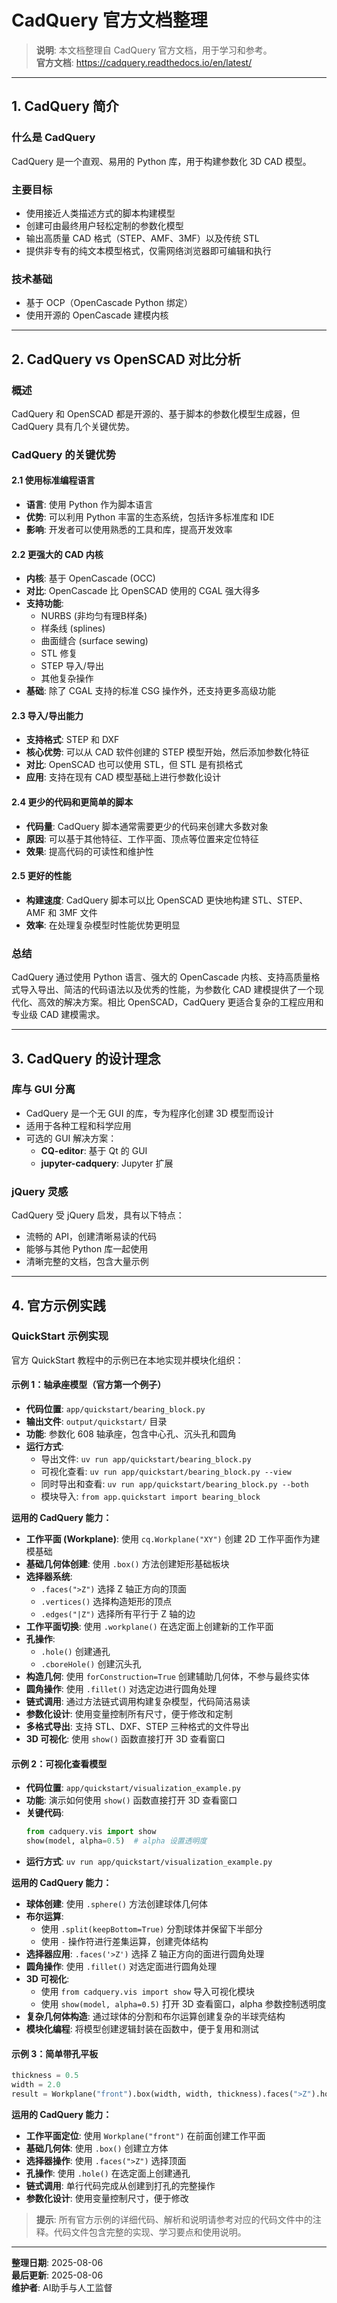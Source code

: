 # CadQuery 官方文档整理

> **说明**: 本文档整理自 CadQuery 官方文档，用于学习和参考。  
> **官方文档**: https://cadquery.readthedocs.io/en/latest/

---

## 1. CadQuery 简介

### 什么是 CadQuery
CadQuery 是一个直观、易用的 Python 库，用于构建参数化 3D CAD 模型。

### 主要目标
- 使用接近人类描述方式的脚本构建模型
- 创建可由最终用户轻松定制的参数化模型
- 输出高质量 CAD 格式（STEP、AMF、3MF）以及传统 STL
- 提供非专有的纯文本模型格式，仅需网络浏览器即可编辑和执行

### 技术基础
- 基于 OCP（OpenCascade Python 绑定）
- 使用开源的 OpenCascade 建模内核

---

## 2. CadQuery vs OpenSCAD 对比分析

### 概述
CadQuery 和 OpenSCAD 都是开源的、基于脚本的参数化模型生成器，但 CadQuery 具有几个关键优势。

### CadQuery 的关键优势

#### 2.1 使用标准编程语言
- **语言**: 使用 Python 作为脚本语言
- **优势**: 可以利用 Python 丰富的生态系统，包括许多标准库和 IDE
- **影响**: 开发者可以使用熟悉的工具和库，提高开发效率

#### 2.2 更强大的 CAD 内核
- **内核**: 基于 OpenCascade (OCC)
- **对比**: OpenCascade 比 OpenSCAD 使用的 CGAL 强大得多
- **支持功能**:
  - NURBS (非均匀有理B样条)
  - 样条线 (splines)
  - 曲面缝合 (surface sewing)
  - STL 修复
  - STEP 导入/导出
  - 其他复杂操作
- **基础**: 除了 CGAL 支持的标准 CSG 操作外，还支持更多高级功能

#### 2.3 导入/导出能力
- **支持格式**: STEP 和 DXF
- **核心优势**: 可以从 CAD 软件创建的 STEP 模型开始，然后添加参数化特征
- **对比**: OpenSCAD 也可以使用 STL，但 STL 是有损格式
- **应用**: 支持在现有 CAD 模型基础上进行参数化设计

#### 2.4 更少的代码和更简单的脚本
- **代码量**: CadQuery 脚本通常需要更少的代码来创建大多数对象
- **原因**: 可以基于其他特征、工作平面、顶点等位置来定位特征
- **效果**: 提高代码的可读性和维护性

#### 2.5 更好的性能
- **构建速度**: CadQuery 脚本可以比 OpenSCAD 更快地构建 STL、STEP、AMF 和 3MF 文件
- **效率**: 在处理复杂模型时性能优势更明显

### 总结
CadQuery 通过使用 Python 语言、强大的 OpenCascade 内核、支持高质量格式导入导出、简洁的代码语法以及优秀的性能，为参数化 CAD 建模提供了一个现代化、高效的解决方案。相比 OpenSCAD，CadQuery 更适合复杂的工程应用和专业级 CAD 建模需求。

---

## 3. CadQuery 的设计理念

### 库与 GUI 分离
- CadQuery 是一个无 GUI 的库，专为程序化创建 3D 模型而设计
- 适用于各种工程和科学应用
- 可选的 GUI 解决方案：
  - **CQ-editor**: 基于 Qt 的 GUI
  - **jupyter-cadquery**: Jupyter 扩展

### jQuery 灵感
CadQuery 受 jQuery 启发，具有以下特点：
- 流畅的 API，创建清晰易读的代码
- 能够与其他 Python 库一起使用
- 清晰完整的文档，包含大量示例

---

## 4. 官方示例实践

### QuickStart 示例实现

官方 QuickStart 教程中的示例已在本地实现并模块化组织：

#### 示例 1：轴承座模型（官方第一个例子）
- **代码位置**: `app/quickstart/bearing_block.py`
- **输出文件**: `output/quickstart/` 目录
- **功能**: 参数化 608 轴承座，包含中心孔、沉头孔和圆角
- **运行方式**: 
  - 导出文件: `uv run app/quickstart/bearing_block.py`
  - 可视化查看: `uv run app/quickstart/bearing_block.py --view`
  - 同时导出和查看: `uv run app/quickstart/bearing_block.py --both`
  - 模块导入: `from app.quickstart import bearing_block`

**运用的 CadQuery 能力：**
- **工作平面 (Workplane)**: 使用 `cq.Workplane("XY")` 创建 2D 工作平面作为建模基础
- **基础几何体创建**: 使用 `.box()` 方法创建矩形基础板块
- **选择器系统**: 
  - `.faces(">Z")` 选择 Z 轴正方向的顶面
  - `.vertices()` 选择构造矩形的顶点
  - `.edges("|Z")` 选择所有平行于 Z 轴的边
- **工作平面切换**: 使用 `.workplane()` 在选定面上创建新的工作平面
- **孔操作**: 
  - `.hole()` 创建通孔
  - `.cboreHole()` 创建沉头孔
- **构造几何**: 使用 `forConstruction=True` 创建辅助几何体，不参与最终实体
- **圆角操作**: 使用 `.fillet()` 对选定边进行圆角处理
- **链式调用**: 通过方法链式调用构建复杂模型，代码简洁易读
- **参数化设计**: 使用变量控制所有尺寸，便于修改和定制
- **多格式导出**: 支持 STL、DXF、STEP 三种格式的文件导出
- **3D 可视化**: 使用 `show()` 函数直接打开 3D 查看窗口

#### 示例 2：可视化查看模型
- **代码位置**: `app/quickstart/visualization_example.py`
- **功能**: 演示如何使用 `show()` 函数直接打开 3D 查看窗口
- **关键代码**: 
  ```python
  from cadquery.vis import show
  show(model, alpha=0.5)  # alpha 设置透明度
  ```
- **运行方式**: `uv run app/quickstart/visualization_example.py`

**运用的 CadQuery 能力：**
- **球体创建**: 使用 `.sphere()` 方法创建球体几何体
- **布尔运算**: 
  - 使用 `.split(keepBottom=True)` 分割球体并保留下半部分
  - 使用 `-` 操作符进行差集运算，创建壳体结构
- **选择器应用**: `.faces('>Z')` 选择 Z 轴正方向的面进行圆角处理
- **圆角操作**: 使用 `.fillet()` 对选定面进行圆角处理
- **3D 可视化**: 
  - 使用 `from cadquery.vis import show` 导入可视化模块
  - 使用 `show(model, alpha=0.5)` 打开 3D 查看窗口，alpha 参数控制透明度
- **复杂几何体构造**: 通过球体的分割和布尔运算创建复杂的半球壳结构
- **模块化编程**: 将模型创建逻辑封装在函数中，便于复用和测试

#### 示例 3：简单带孔平板
```python
thickness = 0.5
width = 2.0
result = Workplane("front").box(width, width, thickness).faces(">Z").hole(thickness)
```

**运用的 CadQuery 能力：**
- **工作平面定位**: 使用 `Workplane("front")` 在前面创建工作平面
- **基础几何体**: 使用 `.box()` 创建立方体
- **选择器操作**: 使用 `.faces(">Z")` 选择顶面
- **孔操作**: 使用 `.hole()` 在选定面上创建通孔
- **链式调用**: 单行代码完成从创建到打孔的完整操作
- **参数化设计**: 使用变量控制尺寸，便于修改

> **提示**: 所有官方示例的详细代码、解析和说明请参考对应的代码文件中的注释。代码文件包含完整的实现、学习要点和使用说明。

---

**整理日期**: 2025-08-06  
**最后更新**: 2025-08-06  
**维护者**: AI助手与人工监督